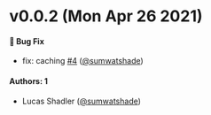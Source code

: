 # v0.0.2 (Mon Apr 26 2021)

#### 🐛 Bug Fix

- fix: caching [#4](https://github.com/sumwatshade/enquirer-engine/pull/4) ([@sumwatshade](https://github.com/sumwatshade))

#### Authors: 1

- Lucas Shadler ([@sumwatshade](https://github.com/sumwatshade))
